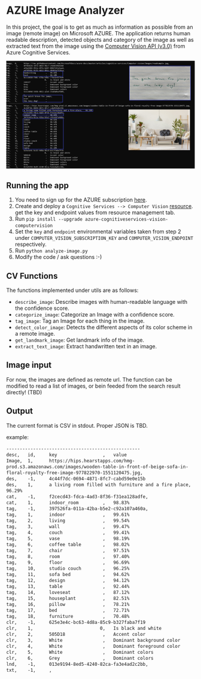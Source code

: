 # AZURE Image Analyzer

In this project, the goal is to get as much as information as possible from an image (remote image) on Microsoft AZURE. The application returns human readable description, detected objects and category of the image as well as extracted text from the image using the [Computer Vision API (v3.0)](https://westcentralus.dev.cognitive.microsoft.com/docs/services/computer-vision-v3-ga/operations/5d986960601faab4bf452005) from Azure Cognitive Services.

![CVAzure](./resources/CVAzureDemo.png)
## Running the app
 1. You need to sign up for the AZURE subscription [here](https://azure.microsoft.com/en-us/free/cognitive-services/). 
 2. Create and deploy a `Cognitive Services --> Computer Vision` [resource](https://portal.azure.com/#create/Microsoft.CognitiveServicesComputerVision). get the key and endpoint values from resource management tab.
 3. Run `pip install --upgrade azure-cognitiveservices-vision-computervision`
 4. Set the `key` and `endpoint` environmental variables taken from step 2 under `COMPUTER_VISION_SUBSCRIPTION_KEY` and `COMPUTER_VISION_ENDPOINT` respectively.
 5. Run `python analyze-image.py`
 6. Modify the code / ask questions :-)

## CV Functions

The functions implemented under utils are as follows:
 - `describe_image`: Describe images with human-readable language with the confidence score.
 - `categorize_image`: Categorize an Image with a confidence score.
 - `tag_image`: Tag an Image for each thing in the image.
 - `detect_color_image`: Detects the different aspects of its color scheme in a remote image.
 - `get_landmark_image`: Get  landmark info of the  image.
 - `extract_text_image`: Extract handwritten text in an image.

## Image input
For now, the images are defined as remote url. The function can be modified to read a list of images, or bein feeded from the search result directly! (TBD)

## Output
The current format is CSV in stdout. Proper JSON is TBD.

example: 
```
--------------------------------------------------
desc,   id,     key                 ,   value
Image,  1,      https://hips.hearstapps.com/hmg-prod.s3.amazonaws.com/images/wooden-table-in-front-of-beige-sofa-in-floral-royalty-free-image-977822970-1551120475.jpg,
des,    -1,     4c44f7dc-0694-4871-8fc7-cabd59e0e15b
des,    1,      a living room filled with furniture and a fire place,   96.29%
cat,    -1,     f2cecd43-fdca-4ad3-8f36-f31ea128adfe,
cat,    1,      indoor_room         ,   98.83%
tag,    -1,     397526fa-011a-42ba-b5e2-c92a107a460a,
tag,    1,      indoor              ,   99.61%
tag,    2,      living              ,   99.54%
tag,    3,      wall                ,   99.47%
tag,    4,      couch               ,   99.41%
tag,    5,      vase                ,   98.19%
tag,    6,      coffee table        ,   98.02%
tag,    7,      chair               ,   97.51%
tag,    8,      room                ,   97.40%
tag,    9,      floor               ,   96.69%
tag,    10,     studio couch        ,   96.25%
tag,    11,     sofa bed            ,   94.62%
tag,    12,     design              ,   94.12%
tag,    13,     table               ,   92.44%
tag,    14,     loveseat            ,   87.12%
tag,    15,     houseplant          ,   82.51%
tag,    16,     pillow              ,   78.21%
tag,    17,     bed                 ,   72.71%
tag,    18,     furniture           ,   70.48%
clr,    -1,     625e3e4c-bc63-4d8a-85c9-b327faba7f19
clr,    1,                         0,   Is black and white
clr,    2,      505D18              ,   Accent color
clr,    3,      White               ,   Dominant background color
clr,    4,      White               ,   Dominant foreground color
clr,    5,      White               ,   Dominant colors
clr,    6,      Grey                ,   Dominant colors
lnd,    -1,     013e9194-8ed5-4240-82ca-fa3e4ad2c2bb,
txt,    -1,     ,

```

